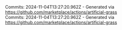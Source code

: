 Commits: 2024-11-04T13:27:20.962Z - Generated via https://github.com/marketplace/actions/artificial-grass
<br>
Commits: 2024-11-04T13:27:20.962Z - Generated via https://github.com/marketplace/actions/artificial-grass
<br>
